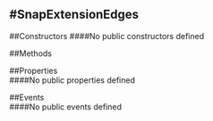 #SnapExtensionEdges
---
##Constructors 
####No public constructors defined

##Methods  











##Properties  
####No public properties defined

##Events  
####No public events defined

